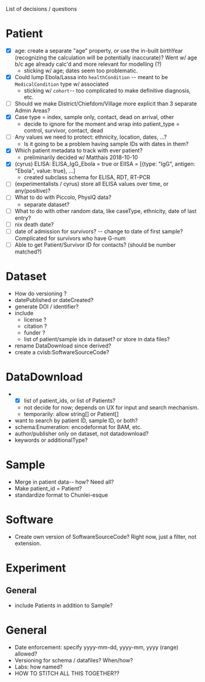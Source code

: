 List of decisions / questions
# Patient
- [x] age: create a separate "age" property, or use the in-built birthYear (recognizing the calculation will be potentially inaccurate)? Went w/ age b/c age already calc'd and more relevant for modelling (?)
  * sticking w/ age; dates seem too problematic.
- [x] Could lump Ebola/Lassa into `healthCondition` -- meant to be `MedicalCondition` type w/ associated
  * sticking w/ `cohort`-- too complicated to make definitive diagnosis, etc.
- [ ] Should we make District/Chiefdom/Village more explicit than 3 separate Admin Areas?
- [x] Case type = index, sample only, contact, dead on arrival, other
  * decide to ignore for the moment and wrap into patient_type = control, survivor, contact, dead
- [ ] Any values we need to protect: ethnicity, location, dates, ...?
  * Is it going to be a problem having sample IDs with dates in them?
- [x] Which patient metadata to track with ever patient?
  * preliminarily decided w/ Matthais 2018-10-10
- [x] (cyrus) ELISA: ELISA_IgG_Ebola = true or ElISA = [{type: "IgG", antigen: "Ebola", value: true}, ...]
  * created subclass schema for ELISA, RDT, RT-PCR
- [ ] (experimentalists / cyrus) store all ELISA values over time, or any(positive)?
- [ ] What to do with Piccolo, PhysIQ data?
  * separate dataset?
- [ ] What to do with other random data, like caseType, ethnicity, date of last entry?
- [ ] nix death date?
- [ ] date of admission for survivors?  -- change to date of first sample?  Complicated for survivors who have G-num
- [ ] Able to get Patient/Survivor ID for contacts? (should be number matched?)

# Dataset
* How do versioning ?
* datePublished or dateCreated?
* generate DOI / identifier?
* include
  * license ?
  * citation ?
  * funder ?
  * list of patient/sample ids in dataset? or store in data files?
* rename DataDownload since derived?
* create a cvisb:SoftwareSourceCode?

# DataDownload
* - [x]  list of patient_ids, or list of Patients?
  * not decide for now; depends on UX for input and search mechanism.
  * temporarily: allow string[] or Patient[]
* want to search by patient ID, sample ID, or both?
* schema:Enumeration: encodeformat for BAM, etc.
* author/publisher only on dataset, not datadownload?
* keywords or additionalType?

# Sample
* Merge in patient data-- how?  Need all?
* Make patient_id = Patient?
* standardize format to Chunlei-esque

# Software
* Create own version of SoftwareSourceCode? Right now, just a filter, not extension.

# Experiment
## General
* include Patients in addition to Sample?

# General
* Date enforcement: specify yyyy-mm-dd, yyyy-mm, yyyy (range) allowed?
* Versioning for schema / datafiles? When/how?
* Labs: how named?
* HOW TO STITCH ALL THIS TOGETHER??
